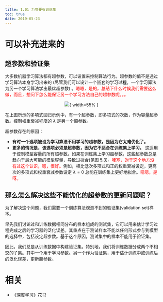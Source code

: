 ```yaml
---
title: 1.01 为啥要有训练集
toc: true
date: 2019-05-23
---
```

# 可以补充进来的


## 超参数和验证集


大多数机器学习算法都有超参数，可以设置来控制算法行为。超参数的值不是通过学习算法本身学习出来的 (尽管我们可以设计一个嵌套的学习过程，一个学习算法为另一个学习算法学出最优超参数) 。<span style="color:red;">嗯嗯，是的，总结下什么时候我们需要这么做，而且，想问下怎么能保证另一个学习方法自己的超参数呢。。。</span>


<center>

![](http://images.iterate.site/blog/image/20190522/GmgGsOhGNG8x.png?imageslim){ width=55% }

</center>


在上图所示的多项式回归示例中，有一个超参数，即多项式的次数，作为容量超参数。控制权重衰减程度的 $\lambda$ 是另一个超参数。

超参数存在的原因：

- **有时一个选项被设为学习算法不用学习的超参数，是因为它太难优化了。**
- **更多的情况是，该选项必须是超参数，因为它不适合在训练集上学习。** 这适用于控制模型容量的所有超参数。如果在训练集上学习超参数，这些超参数总是趋向于最大可能的模型容量，导致过拟合(见图 5.3)。<span style="color:red;">哇塞，对于这个地方没有过这个认识，嗯，很好。</span>例如，相比低次多项式和正的权重衰减设定，更高次的多项式和权重衰减参数设定 $\lambda=0$ 总能在训练集上更好地拟合。<span style="color:red;">嗯嗯，是呀。</span>


## 那么怎么解决这些不能优化的超参数的更新问题呢？

为了解决这个问题，我们需要一个训练算法观测不到的验证集(validation set)样本。

早先我们讨论过和训练数据相同分布的样本组成的测试集，它可以用来估计学习过程完成之后的学习器的泛化误差。其重点在于测试样本不能以任何形式参与到模型的选择中，包括设定超参数。基于这个原因，测试集中的样本不能用于验证集。

因此，我们总是从训练数据中构建验证集。特别地，我们将训练数据分成两个不相交的子集。其中一个用于学习参数。另一个作为验证集，用于估计训练中或训练后的泛化误差，更新超参数。



# 相关

- 《深度学习》花书
